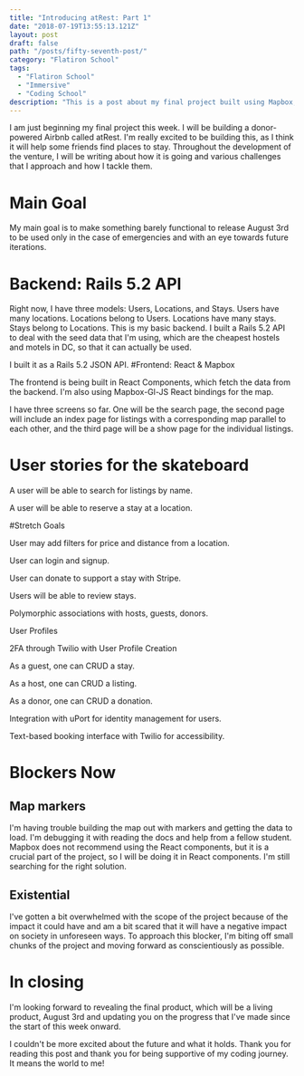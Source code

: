 ```yaml
---
title: "Introducing atRest: Part 1"
date: "2018-07-19T13:55:13.121Z"
layout: post
draft: false
path: "/posts/fifty-seventh-post/"
category: "Flatiron School"
tags:
  - "Flatiron School"
  - "Immersive"
  - "Coding School"
description: "This is a post about my final project built using Mapbox, React, and a Rails 5.2 API."
---
```


I am just beginning my final project this week. I will be building a donor-powered Airbnb called atRest. I'm really excited to be building this, as I think it will help some friends find places to stay. Throughout the development of the venture, I will be writing about how it is going and various challenges that I approach and how I tackle them. 
# Main Goal
My main goal is to make something barely functional to release August 3rd to be used only in the case of emergencies and with an eye towards future iterations. 
# Backend: Rails 5.2 API 

Right now, I have three models: Users, Locations, and Stays. Users have many locations. Locations belong to Users. Locations have many stays. Stays belong to Locations. This is my basic backend. I built a Rails 5.2 API to deal with the seed data that I'm using, which are the cheapest hostels and motels in DC, so that it can actually be used. 

I built it as a Rails 5.2 JSON API. 
#Frontend: React & Mapbox

The frontend is being built in React Components, which fetch the data from the backend. I'm also using Mapbox-Gl-JS React bindings for the map. 

I have three screens so far. One will be the search page, the second page will include an index page for listings with a corresponding map parallel to each other, and the third page will be a show page for the individual listings. 
# User stories for the skateboard

A user will be able to search for listings by name. 

A user will be able to reserve a stay at a location. 

#Stretch Goals 

User may add filters for price and distance from a location. 

User can login and signup. 

User can donate to support a stay with Stripe. 

Users will be able to review stays. 

Polymorphic associations with hosts, guests, donors. 

User Profiles

2FA through Twilio with User Profile Creation

As a guest, one can CRUD a stay. 

As a host, one can CRUD a listing. 

As a donor, one can CRUD a donation. 

Integration with uPort for identity management for users. 

Text-based booking interface with Twilio for accessibility. 
# Blockers Now

## Map markers
I'm having trouble building the map out with markers and getting the data to load. I'm debugging it with reading the docs and help from a fellow student. Mapbox does not recommend using the React components, but it is a crucial part of the project, so I will be doing it in React components. I'm still searching for the right solution. 

## Existential 
I've gotten a bit overwhelmed with the scope of the project because of the impact it could have and am a bit scared that it will have a negative impact on society in unforeseen ways. To approach this blocker, I'm biting off small chunks of the project and moving forward as conscientiously as possible. 

# In closing

I'm looking forward to revealing the final product, which will be a living product, August 3rd and updating you on the progress that I've made since the start of this week onward. 

I couldn't be more excited about the future and what it holds. Thank you for reading this post and thank you for being supportive of my coding journey. It means the world to me! 







